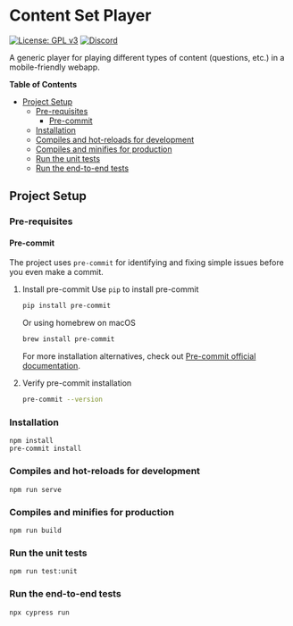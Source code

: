 # Content Set Player

[![License: GPL v3](https://img.shields.io/badge/License-GPLv3-blue.svg)](https://www.gnu.org/licenses/gpl-3.0)
[![Discord](https://img.shields.io/discord/717975833226248303.svg?label=&logo=discord&logoColor=ffffff&color=7389D8&labelColor=6A7EC2&style=flat-square)](https://discord.gg/29qYD7fZtZ)

A generic player for playing different types of content (questions, etc.) in a mobile-friendly webapp.

**Table of Contents**

- [Project Setup](#project-setup)
  - [Pre-requisites](#pre-requisites)
    - [Pre-commit](#pre-commit)
  - [Installation](#installation)
  - [Compiles and hot-reloads for development](#compiles-and-hot-reloads-for-development)
  - [Compiles and minifies for production](#compiles-and-minifies-for-production)
  - [Run the unit tests](#run-the-unit-tests)
  - [Run the end-to-end tests](#run-the-end-to-end-tests)

## Project Setup

### Pre-requisites

#### Pre-commit

The project uses `pre-commit` for identifying and fixing simple issues before you even make a commit.

1. Install pre-commit
   Use `pip` to install pre-commit

   ```sh
   pip install pre-commit
   ```

   Or using homebrew on macOS

   ```sh
   brew install pre-commit
   ```

   For more installation alternatives, check out [Pre-commit official documentation](https://pre-commit.com/#install).

2. Verify pre-commit installation
   ```sh
   pre-commit --version
   ```

### Installation

```
npm install
pre-commit install
```

### Compiles and hot-reloads for development

```
npm run serve
```

### Compiles and minifies for production

```
npm run build
```

### Run the unit tests

```
npm run test:unit
```

### Run the end-to-end tests

```
npx cypress run
```
